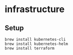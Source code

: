 # infrastructure

## Setup
```
brew install kubernetes-cli
brew install kubernetes-helm
brew install terraform
```